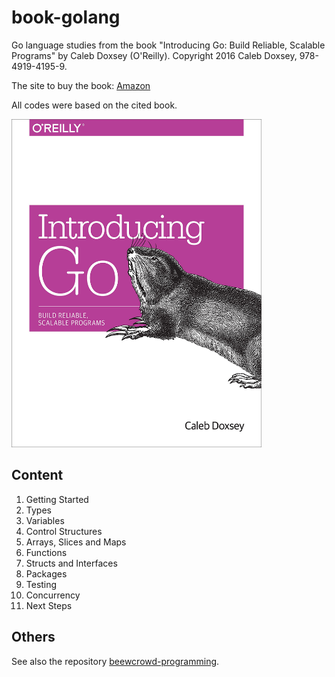 # book-golang

Go language studies from the book "Introducing Go: Build Reliable, Scalable Programs" by Caleb Doxsey (O'Reilly).
Copyright 2016 Caleb Doxsey, 978-4919-4195-9.

The site to buy the book: [Amazon](https://www.amazon.com.br/Introducing-Go-Caleb-Doxsey/dp/1491941952/ref=sr_1_3?__mk_pt_BR=%C3%85M%C3%85%C5%BD%C3%95%C3%91&crid=8Q86Z2HQFFW2&keywords=introduction+to+go&qid=1640545108&sprefix=introduction+to+go%2Caps%2C148&sr=8-3&ufe=app_do%3Aamzn1.fos.6a09f7ec-d911-4889-ad70-de8dd83c8a74)

All codes were based on the cited book.

<img src="img/IntroducingGo.jpg" width="400px">

## Content

1. Getting Started
2. Types
3. Variables
4. Control Structures
5. Arrays, Slices and Maps
6. Functions
7. Structs and Interfaces
8. Packages
9. Testing
10. Concurrency
11. Next Steps

## Others

See also the repository [beewcrowd-programming](https://github.com/thiagoneye/beecrowd-programming/).
